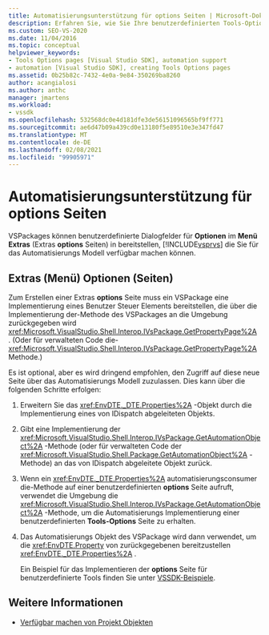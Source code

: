 ```yaml
---
title: Automatisierungsunterstützung für options Seiten | Microsoft-Dokumentation
description: Erfahren Sie, wie Sie Ihre benutzerdefinierten Tools-Optionen-Seiten in VSPackages für das Visual Studio-Automatisierungs Modell verfügbar machen.
ms.custom: SEO-VS-2020
ms.date: 11/04/2016
ms.topic: conceptual
helpviewer_keywords:
- Tools Options pages [Visual Studio SDK], automation support
- automation [Visual Studio SDK], creating Tools Options pages
ms.assetid: 0b25b82c-7432-4e0a-9e84-350269ba8260
author: acangialosi
ms.author: anthc
manager: jmartens
ms.workload:
- vssdk
ms.openlocfilehash: 532568dc0e4d181dfe3de56151096565bf9ff771
ms.sourcegitcommit: ae6d47b09a439cd0e13180f5e89510e3e347fd47
ms.translationtype: MT
ms.contentlocale: de-DE
ms.lasthandoff: 02/08/2021
ms.locfileid: "99905971"
---
```

# <a name="automation-support-for-options-pages"></a>Automatisierungsunterstützung für options Seiten
VSPackages können benutzerdefinierte Dialogfelder für **Optionen** im **Menü Extras** (Extras **options** Seiten) in bereitstellen, [!INCLUDE[vsprvs](../../code-quality/includes/vsprvs_md.md)] die Sie für das Automatisierungs Modell verfügbar machen können.

## <a name="tools-options-pages"></a>Extras (Menü) Optionen (Seiten)
 Zum Erstellen einer Extras **options** Seite muss ein VSPackage eine Implementierung eines Benutzer Steuer Elements bereitstellen, die über die Implementierung der-Methode des VSPackages an die Umgebung zurückgegeben wird <xref:Microsoft.VisualStudio.Shell.Interop.IVsPackage.GetPropertyPage%2A> . (Oder für verwalteten Code die- <xref:Microsoft.VisualStudio.Shell.Interop.IVsPackage.GetPropertyPage%2A> Methode.)

 Es ist optional, aber es wird dringend empfohlen, den Zugriff auf diese neue Seite über das Automatisierungs Modell zuzulassen. Dies kann über die folgenden Schritte erfolgen:

1. Erweitern Sie das <xref:EnvDTE._DTE.Properties%2A> -Objekt durch die Implementierung eines von IDispatch abgeleiteten Objekts.

2. Gibt eine Implementierung der <xref:Microsoft.VisualStudio.Shell.Interop.IVsPackage.GetAutomationObject%2A> -Methode (oder für verwalteten Code der <xref:Microsoft.VisualStudio.Shell.Package.GetAutomationObject%2A> -Methode) an das von IDispatch abgeleitete Objekt zurück.

3. Wenn ein <xref:EnvDTE._DTE.Properties%2A> automatisierungsconsumer die-Methode auf einer benutzerdefinierten **options** Seite aufruft, verwendet die Umgebung die <xref:Microsoft.VisualStudio.Shell.Interop.IVsPackage.GetAutomationObject%2A> -Methode, um die Automatisierungs Implementierung einer benutzerdefinierten **Tools-Options** Seite zu erhalten.

4. Das Automatisierungs Objekt des VSPackage wird dann verwendet, um die <xref:EnvDTE.Property> von zurückgegebenen bereitzustellen <xref:EnvDTE._DTE.Properties%2A> .

   Ein Beispiel für das Implementieren der **options** Seite für benutzerdefinierte Tools finden Sie unter [VSSDK-Beispiele](https://github.com/Microsoft/VSSDK-Extensibility-Samples).

## <a name="see-also"></a>Weitere Informationen
- [Verfügbar machen von Projekt Objekten](../../extensibility/internals/exposing-project-objects.md)
